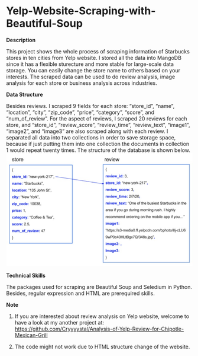# Yelp-Website-Scraping-with-Beautiful-Soup

**Description**

This project shows the whole process of scraping information of Starbucks stores in ten cities from Yelp website. I stored all the data into MangoDB since it has a flexible sturecture and more stable for large-scale data storage. You can easily change the store name to others based on your interests. The scraped data can be used to do review analysis, image analysis for each store or business analysis across industries.


**Data Structure**

Besides reviews. I scraped 9 fields for each store: “store_id”, “name”, “location”, “city”, “zip_code”, “price”, “category”, “score”, and “num_of_review”. For the aspect of reviews, I scraped 20 reviews for each store, and “store_id”, “review_score”, “review_time”, “review_text”, “image1”, “image2”, and “image3” are also scraped along with each review. I separated all data into two collections in order to save storage space, because if just putting them into one collection the documents in collection 1 would repeat twenty times. The structure of the database is shown below.
<img src="data_structure.jpeg" width=600>


**Technical Skills**

The packages used for scraping are Beautiful Soup and Seledium in Python. Besides, regular expression and HTML are prerequired skills.


**Note**
1. If you are interested about review analysis on Yelp website, welcome to have a look at my another project at: https://github.com/Cryyyystal/Analysis-of-Yelp-Review-for-Chipotle-Mexican-Grill

2. The code might not work due to HTML structure change of the website.
